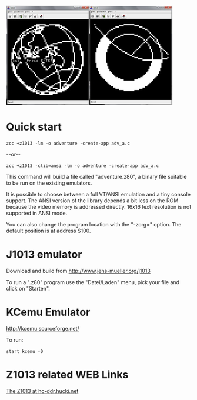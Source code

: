 

![](images/platform/z1013.jpg)


# Quick start

    zcc +z1013 -lm -o adventure -create-app adv_a.c

--or--

    zcc +z1013 -clib=ansi -lm -o adventure -create-app adv_a.c

This command will build a file called "adventure.z80", a binary file suitable to be run on the existing emulators.

It is possible to choose between a full VT/ANSI emulation and a tiny console support.
The ANSI version of the library depends a bit less on the ROM because the video memory is addressed directly.
16x16 text resolution is not supported in ANSI mode.

You can also change the program location with the "-zorg=" option.  The default position is at address $100.



# J1013 emulator

Download and build from http://www.jens-mueller.org/j1013

To run a ".z80" program use the "Datei/Laden" menu, pick your file and click on "Starten".



# KCemu Emulator

http://kcemu.sourceforge.net/

To run:

    start kcemu -0


# Z1013 related WEB Links

[The Z1013 at hc-ddr.hucki.net](http://hc-ddr.hucki.net/wiki/doku.php/z1013)


